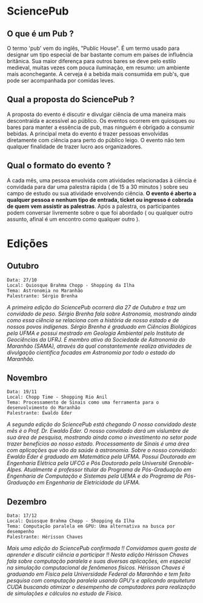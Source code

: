 # SciencePub

## O que é um Pub ?

O termo 'pub' vem do inglês, "Public House". É um termo usado para designar um tipo especial de bar bastante comum em países de influência britânica.
Sua maior diferença para outros bares se deve pelo estilo medieval, muitas vezes com pouca iluminação, em resumo: um ambiente mais aconchegante. A cerveja é a bebida mais consumida em pub's, que pode ser acompanhada por comidas leves.

## Qual a proposta do SciencePub ?

A proposta do evento é discutir e divulgar ciência de uma maneira mais descontraída e acessível ao público. Os eventos ocorrem em quiosques ou bares para manter a essência de pub, mas ninguém é obrigado a consumir bebidas. A principal meta do evento é trazer pessoas envolvidas diretamente com ciência para perto do público leigo. O evento não tem qualquer finalidade de trazer lucro aos organizadores.

## Qual o formato do evento ?

A cada mês, uma pessoa envolvida com atividades relacionadas à ciência é convidada para dar uma palestra rápida ( de 15 a 30 minutos ) sobre seu campo de estudo ou sua atividade envolvendo ciência. **O evento é aberto a qualquer pessoa e nenhum tipo de entrada, ticket ou ingresso é cobrada de quem vem assistir as palestras**. Após a palestra, os participantes podem conversar livremente sobre o que foi abordado ( ou qualquer outro assunto, afinal é um encontro como qualquer outro ).

# Edições

## Outubro

    Data: 27/10
    Local: Quiosque Brahma Chopp - Shopping da Ilha
    Tema: Astronomia no Maranhão
    Palestrante: Sérgio Brenha


*A primeira edição do SciencePub ocorrerá dia 27 de Outubro e traz um convidado de peso. Sérgio Brenha fala sobre Astronomia, mostrando ainda como essa ciência se relaciona com a história de nosso estado e de nossos povos indígenas. Sérgio Brenha é graduado em Ciências Biológicas pela UFMA e possui mestrado em Geologia Ambiental pelo Instituto de Geociências da UFRJ. É membro ativo da Sociedade de Astronomia do Maranhão (SAMA), através da qual constantemente realiza atividades de divulgação científica focadas em Astronomia por todo o estado do Maranhão.*

## Novembro

    Data: 19/11
    Local: Chopp Time - Shopping Rio Anil
    Tema: Processamento de Sinais como uma ferramenta para o desenvolvimento do Maranhão
    Palestrante: Ewaldo Éder


*A segunda edição do SciencePub está chegando O nosso convidado deste mês é o Prof. Dr. Ewaldo Éder. O nosso convidado dará um vislumbre de sua área de pesquisa, mostrando ainda como o investimento no setor pode trazer benefícios ao nosso estado. Processamento de Sinais é uma área com aplicações que vão da saúde à astronomia. Sobre o nosso convidado: Ewaldo Éder é graduado em Matemática pela UFMA. Possui Doutorado em Engenharia Elétrica pela UFCG e Pós Doutorado pela Université Grenoble-Alpes. Atualmente é professor titular do Programa de Pós-Graduação em Engenharia de Computação e Sistemas pela UEMA e do Programa de Pós-Graduação em Engenharia de Eletricidade da UFMA.*

## Dezembro

    Data: 17/12
    Local: Quiosque Brahma Chopp - Shopping da Ilha
    Tema: Computação paralela em GPU: Uma alternativa na busca por desempenho
    Palestrante: Hérisson Chaves


*Mais uma edição do SciencePub confirmada !! Convidamos quem gosta de aprender e discutir ciência a participar !! Nesta edição Hérisson Chaves fala sobre computação paralela e suas diversas aplicações, em especial na simulação computacional de fenômenos físicos. Hérisson Chaves é graduando em Física pela Universidade Federal do Maranhão e tem feito pesquisa com computação paralela usando GPU's e aplicando arquitetura CUDA buscando otimizar o desempenho de computadores para realização de simulações e cálculos no estudo de Física.*

